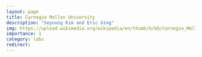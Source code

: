 ```yaml
---
layout: page
title: Carnegie Mellon University
description: "Seyoung Kim and Eric Xing"
img: https://upload.wikimedia.org/wikipedia/en/thumb/b/bb/Carnegie_Mellon_University_seal.svg/1200px-Carnegie_Mellon_University_seal.svg.png
importance: 1
category: labs
redirect:
---
```

